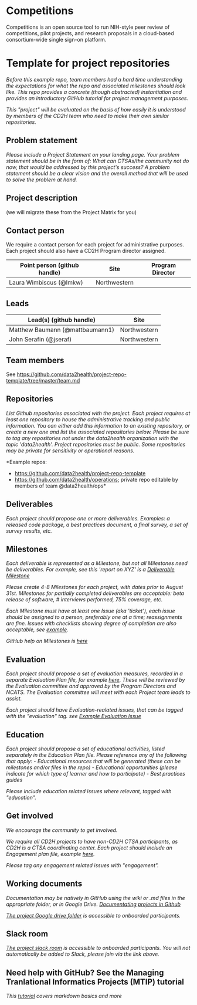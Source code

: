 # Competitions
Competitions is an open source tool to run NIH-style peer review of competitions, pilot projects, and research proposals in a cloud-based consortium-wide single sign-on platform.

# Template for project repositories
*Before this example repo, team members had a hard time understanding the expectations for what the repo and associated milestones should look like. This repo provides a concrete (though abstracted) instantiation and provides an introductory GitHub tutorial for project management purposes.*

*This "project" will be evaluated on the basis of how easily it is understood by members of the CD2H team who need to make their own similar repositories.*

## Problem statement
*Please include a Project Statement on your landing page. Your problem statement should be in the form of: What can CTSAs/the community not do now, that would be addressed by this project's success? A problem statement should be a clear vision and the overall method that will be used to solve the problem at hand.*

## Project description
(we will migrate these from the Project Matrix for you)


## Contact person

We require a contact person for each project for administrative purposes. Each project should also have a CD2H Program director assigned.

Point person (github handle) | Site | Program Director
----------|--------------|---------------
Laura Wimbiscus (@lmkw) | Northwestern | 

## Leads  

Lead(s) (github handle) | Site
----------|--------------|
Matthew Baumann (@mattbaumann1) | Northwestern 
John Serafin (@jseraf) | Northwestern


## Team members 

See https://github.com/data2health/project-repo-template/tree/master/team.md

## Repositories

*List Github repositories associated with the project. Each project requires at least one repository to house the administrative tracking and public information. You can either add this information to an existing repository, or create a new one and list the associated repositories below. Please be sure to tag any repositories not under the data2health organization with the topic 'data2health'. Project repositories must be public. Some repositories may be private for sensitivity or operational reasons.*

*Example repos:
- https://github.com/data2health/project-repo-template
- https://github.com/data2health/operations; private repo editable by members of team @data2health/ops*

## Deliverables
*Each project should propose one or more deliverables. Examples: a released code package, a best practices document, a final survey, a set of survey results, etc.*

## Milestones 
*Each deliverable is represented as a Milestone, but not all Milestones need be deliverables. For example, see this 'report on XYZ' is a [Deliverable Milestone](https://github.com/data2health/project-repo-template/milestone/2)*

*Please create 4-8 Milestones for each project, with dates prior to August 31st.  Milestones for partially completed deliverables are acceptable: beta release of software, # interviews performed, 75% coverage, etc.*

*Each Milestone must have at least one Issue (aka 'ticket'), each issue should be assigned to a person, preferably one at a time; reassignments are fine. Issues with checklists showing degree of completion are also acceptable, see [example](https://github.com/data2health/project-repo-template/issues/2).*

*GitHub help on Milestones is [here](https://help.github.com/articles/creating-and-editing-milestones-for-issues-and-pull-requests/)*

## Evaluation
*Each project should propose a set of evaluation measures, recorded in a separate Evaluation Plan file, for example [here](https://github.com/data2health/project-repo-template/blob/master/evaluation.md). These will be reviewed by the Evaluation committee and approved by the Program Directors and NCATS. The Evaluation committee will meet with each Project team leads to assist.*

*Each project should have Evaluation-realated issues, that can be tagged with the "evaluation" tag. see [Example Evaluation Issue](https://github.com/data2health/project-repo-template/issues/5)*

## Education
*Each project should propose a set of educational activities, listed separately in the Education Plan file.*
*Please reference any of the following that apply:*
*- Educational resources that will be generated (these can be milestones and/or files in the repo)*
*- Educational opportunities (please indicate for which type of learner and how to participate)*
*- Best practices guides*

*Please include education related issues where relevant, tagged with "education".*

## Get involved
*We encourage the community to get involved.*

*We require all CD2H projects to have non-CD2H CTSA participants, as CD2H is a CTSA coordinating center. Each project should include an Engagement plan file, example [here](https://github.com/data2health/project-repo-template/blob/master/engagement.md).*

*Please tag any engagement related issues with "engagement".*

## Working documents
*Documentation may be natively in GitHub using the wiki or .md files in the appropriate folder, or in Google Drive.
[Documentating projects in Github](https://guides.github.com/features/wikis/)*

*[The project Google drive folder](https://drive.google.com/drive/u/0/folders/1vLp-H32KTNobiZF2cK82At90S6dVJNUf) is accessible to onboarded participants.*

## Slack room
*[The project slack room](https://cd2h.slack.com/messages/C9D9SQWEQ) is accessible to onboarded participants. You will not automatically be added to Slack, please join via the link above.*

## Need help with GitHub? See the Managing Tranlational Informatics Projects (MTIP) tutorial

*This [tutorial](https://data2health.github.io/mtip-tutorial/lessons/Lesson5.html) covers markdown basics and more*

